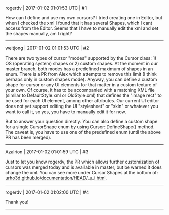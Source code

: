 rogerdv | 2017-01-02 01:01:53 UTC | #1

How can I define and use my own cursors? I tried creating one in Editor, but when I checked the xml I found that it has several Shapes, which I cant access from the Editor. Seems that I have to manually edit the xml and set the shapes manually, am I right?

-------------------------

weitjong | 2017-01-02 01:01:53 UTC | #2

There are two types of cursor "modes" supported by the Cursor class: 1) OS (operating system) shapes or 2) custom shapes. At the moment in our master branch, both modes has a predefined maximum of shapes in an enum. There is a PR from Alex which attempts to remove this limit (I think perhaps only in custom shapes mode). Anyway, you can define a custom shape for cursor or any UI elements for that matter in a custom texture of your own. Of course, it has to be accompanied with a matching XML file (similar to DefaultStyle.xml or OldStyle.xml) that defines the "image rect" to be used for each UI element, among other attributes. Our current UI editor does not yet support editing the UI "stylesheet" or "skin" or whatever you want to call it, so yes, you have to manually edit it for now.

But to answer your question directly. You can also define a custom shape for a single CursorShape enum by using Cursor::DefineShape() method. The caveat is, you have to use one of the predefined enum (until the above PR has been merged).

-------------------------

Azalrion | 2017-01-02 01:01:59 UTC | #3

Just to let you know rogerdv, the PR which allows further customization of cursors was merged today and is available in master, but be warned it does change the xml. You can see more under Cursor Shapes at the bottom of: [urho3d.github.io/documentation/HEAD/_u_i.html](http://urho3d.github.io/documentation/HEAD/_u_i.html).

-------------------------

rogerdv | 2017-01-02 01:02:00 UTC | #4

Thank you!

-------------------------

